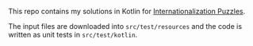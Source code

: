 This repo contains my solutions in Kotlin for [Internationalization Puzzles](https://i18n-puzzles.com/).

The input files are downloaded into `src/test/resources` and the code is written as unit tests in `src/test/kotlin`.
